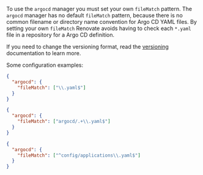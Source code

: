 To use the `argocd` manager you must set your own `fileMatch` pattern.
The `argocd` manager has no default `fileMatch` pattern, because there is no common filename or directory name convention for Argo CD YAML files.
By setting your own `fileMatch` Renovate avoids having to check each `*.yaml` file in a repository for a Argo CD definition.

If you need to change the versioning format, read the [versioning](../../../modules/versioning/index.md) documentation to learn more.

Some configuration examples:

```json title="If most .yaml files in your repository are for Argo CD"
{
  "argocd": {
    "fileMatch": ["\\.yaml$"]
  }
}
```

```json title="Argo CD YAML files are in a argocd/ directory"
{
  "argocd": {
    "fileMatch": ["argocd/.+\\.yaml$"]
  }
}
```

```json title="One Argo CD file in a directory"
{
  "argocd": {
    "fileMatch": ["^config/applications\\.yaml$"]
  }
}
```
